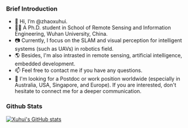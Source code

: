 <!---
zhaoxuhui/zhaoxuhui is a ✨ special ✨ repository because its `README.md` (this file) appears on your GitHub profile.
You can click the Preview link to take a look at your changes.
--->

### Brief Introduction
- 👋 Hi, I’m @zhaoxuhui.
- 👨‍🎓 A Ph.D. student in School of Remote Sensing and Information Engineering, Wuhan University, China.
- 📷 Currently, I focus on the SLAM and visual perception for intelligent systems (such as UAVs) in robotics field.
- 🌎 Besides, I'm also intrasted in remote sensing, artificial intelligence, embedded development.
- 📫 Feel free to contact me if you have any questions.
- 💬 I'm looking for a Postdoc or work position worldwide (especially in Australia, USA, Singapore, and Europe). If you are interested, don't hesitate to connect me for a deeper communication.

### Github Stats
[![Xuhui's GitHub stats](https://github-readme-stats.vercel.app/api?username=zhaoxuhui&show_icons=true&count_private=true)](https://github.com/zhaoxuhui)
